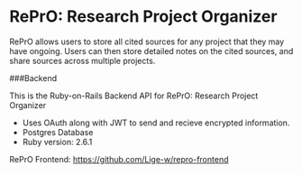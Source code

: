 # RePrO: Research Project Organizer
RePrO allows users to store all cited sources for any project that they may have ongoing.
Users can then store detailed notes on the cited sources, and share sources across multiple projects.

###Backend

This is the Ruby-on-Rails Backend API for RePrO: Research Project Organizer
* Uses OAuth along with JWT to send and recieve encrypted information.
* Postgres Database
* Ruby version: 2.6.1

RePrO Frontend: https://github.com/Lige-w/repro-frontend